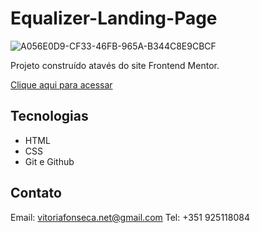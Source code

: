 # Equalizer-Landing-Page

![A056E0D9-CF33-46FB-965A-B344C8E9CBCF](https://github.com/vitorianfonseca/Equalizer-Landing-Page/assets/113269524/ec4c09f9-975c-4c70-9b38-4a0ed639fefe)

Projeto construído atavés do site Frontend Mentor.

[Clique aqui para acessar](equalizer-landing-page-henna.vercel.app)

## Tecnologias

- HTML
- CSS
- Git e Github

## Contato

Email: vitoriafonseca.net@gmail.com
Tel: +351 925118084
